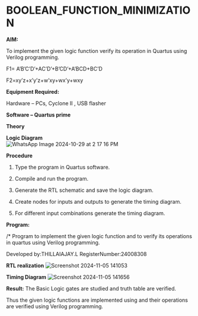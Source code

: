 # BOOLEAN_FUNCTION_MINIMIZATION

**AIM:**

To implement the given logic function verify its operation in Quartus using Verilog programming.

F1= A’B’C’D’+AC’D’+B’CD’+A’BCD+BC’D 

F2=xy’z+x’y’z+w’xy+wx’y+wxy

**Equipment Required:**

Hardware – PCs, Cyclone II , USB flasher

**Software – Quartus prime**

**Theory**

**Logic Diagram**   
   ![WhatsApp Image 2024-10-29 at 2 17 16 PM](https://github.com/user-attachments/assets/ffa16390-f730-4189-bcd0-6e077c81aae4)

**Procedure**

1.	Type the program in Quartus software.

2.	Compile and run the program.

3.	Generate the RTL schematic and save the logic diagram.

4.	Create nodes for inputs and outputs to generate the timing diagram.

5.	For different input combinations generate the timing diagram.


**Program:**

/* Program to implement the given logic function and to verify its operations in quartus using Verilog programming. 

Developed by:THILLAIAJAY.L RegisterNumber:24008308


**RTL realization**  ![Screenshot 2024-11-05 141053](https://github.com/user-attachments/assets/7cc01f81-e830-4f81-accf-f7868b04dc52)

**Timing Diagram**   ![Screenshot 2024-11-05 141656](https://github.com/user-attachments/assets/1e891d57-91a0-45f3-8bd5-a5d2c5297342)


**Result:**  The Basic Logic gates are studied and truth table are verified.

Thus the given logic functions are implemented using and their operations are verified using Verilog programming.

